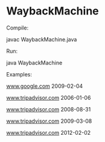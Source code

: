 # WaybackMachine

Compile: 

  javac WaybackMachine.java

Run:

  java WaybackMachine
  
Examples:

www.google.com              2009-02-04
    
www.tripadvisor.com         2006-01-06
    
www.tripadvisor.com         2008-08-31

www.tripadvisor.com         2009-03-08

www.tripadvisor.com         2012-02-02
